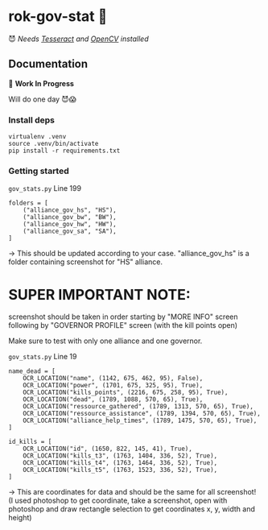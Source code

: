 # rok-gov-stat 🚀

😈 *Needs [Tesseract](https://tesseract-ocr.github.io/tessdoc/#compiling-and-installation) and [OpenCV](https://opencv.org/) installed*

## Documentation

🚧 **Work In Progress**

Will do one day 😈😱

### Install deps

```
virtualenv .venv
source .venv/bin/activate
pip install -r requirements.txt
```

### Getting started

`gov_stats.py` Line 199

```
folders = [
    ("alliance_gov_hs", "HS"),
    ("alliance_gov_bw", "BW"),
    ("alliance_gov_hw", "HW"),
    ("alliance_gov_sa", "SA"),
]
```
-> This should be updated according to your case. "alliance_gov_hs" is a folder containing screenshot for "HS" alliance.

# SUPER IMPORTANT NOTE:
screenshot should be taken in order starting by "MORE INFO" screen following by "GOVERNOR PROFILE" screen (with the kill points open)

Make sure to test with only one alliance and one governor.

`gov_stats.py` Line 19
```
name_dead = [
    OCR_LOCATION("name", (1142, 675, 462, 95), False),
    OCR_LOCATION("power", (1701, 675, 325, 95), True),
    OCR_LOCATION("kills_points", (2216, 675, 258, 95), True),
    OCR_LOCATION("dead", (1789, 1088, 570, 65), True),
    OCR_LOCATION("ressource_gathered", (1789, 1313, 570, 65), True),
    OCR_LOCATION("ressource_assistance", (1789, 1394, 570, 65), True),
    OCR_LOCATION("alliance_help_times", (1789, 1475, 570, 65), True),
]

id_kills = [
    OCR_LOCATION("id", (1650, 822, 145, 41), True),
    OCR_LOCATION("kills_t3", (1763, 1404, 336, 52), True),
    OCR_LOCATION("kills_t4", (1763, 1464, 336, 52), True),
    OCR_LOCATION("kills_t5", (1763, 1523, 336, 52), True),
]
```
-> This are coordinates for data and should be the same for all screenshot!
(I used photoshop to get coordinate, take a screenshot, open with photoshop and draw rectangle selection to get coordinates x, y, width and height)


